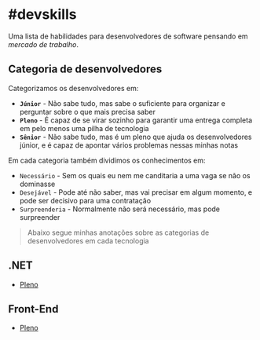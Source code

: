 #devskills
==========

Uma lista de habilidades para desenvolvedores de software pensando em *mercado de trabalho*.

## Categoria de desenvolvedores

Categorizamos os desenvolvedores em:

* **`Júnior`** - Não sabe tudo, mas sabe o suficiente para organizar e perguntar sobre o que mais precisa saber
* **`Pleno`** - É capaz de se virar sozinho para garantir uma entrega completa em pelo menos uma pilha de tecnologia
* **`Sênior`** - Não sabe tudo, mas é um pleno que ajuda os desenvolvedores júnior, e é capaz de apontar vários problemas nessas minhas notas

Em cada categoria também dividimos os conhecimentos em:

* `Necessário` - Sem os quais eu nem me canditaria a uma vaga se não os dominasse
* `Desejável` - Pode até não saber, mas vai precisar em algum momento, e pode ser decisivo para uma contratação
* `Surpreenderia` - Normalmente não será necessário, mas pode surpreender

> Abaixo segue minhas anotações sobre as categorias de desenvolvedores em cada tecnologia

## .NET

* [Pleno](dotnet-pleno.md)

## Front-End

* [Pleno](frontend-pleno.md)
